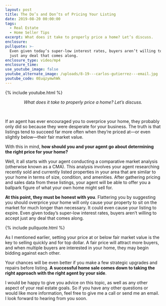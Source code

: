 ```yaml
---
layout: post
title: The Do’s and Don’ts of Pricing Your Listing
date: 2019-08-20 00:00:00
tags:
  - Real Estate
  - Home Seller Tips
excerpt: What does it take to properly price a home? Let’s discuss.
enclosure:
pullquote: >-
  Even given today’s super-low interest rates, buyers aren’t willing to accept
  just any deal that comes along.
enclosure_type: video/mp4
enclosure_time:
use_youtube_image: false
youtube_alternate_image: /uploads/8-19---carlos-gutierrez---email.jpg
youtube_code: 0EuqzymwhWk
---
```


{% include youtube.html %}

<center><em>What does it take to properly price a home? Let&rsquo;s discuss.</em></center>

&nbsp;

If an agent has ever encouraged you to overprice your home, they probably only did so because they were desperate for your business. The truth is that listings tend to succeed far more often when they’re priced at—or even slightly below—their fair market value.

With this in mind, **how should you and your agent go about determining the right price for your home?**

Well, it all starts with your agent conducting a comparative market analysis (otherwise known as a CMA). This analysis involves your agent researching recently sold and currently listed properties in your area that are similar to your home in terms of size, condition, and amenities. After gathering pricing and sales data from these listings, your agent will be able to offer you a ballpark figure of what your own home might sell for.

**At this point, they must be honest with you**. Flattering you by suggesting you should overprice your home will only cause your property to sit on the market for much longer than necessary. It could even cause your listing to expire. Even given today’s super-low interest rates, buyers aren’t willing to accept just any deal that comes along.

{% include pullquote.html %}

As I mentioned earlier, setting your price at or below fair market value is the key to selling quickly and for top dollar. A fair price will attract more buyers, and when multiple buyers are interested in your home, they may begin bidding against each other.

Your chances will be even better if you make a few strategic upgrades and repairs before listing. **A successful home sale comes down to taking the right approach with the right agent by your side**.

I would be happy to give you advice on this topic, as well as any other aspect of your real estate goals. So if you have any other questions or would like more information, feel free to give me a call or send me an email. I look forward to hearing from you soon.